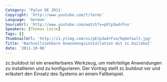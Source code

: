 ```yaml
---
Category: 'PyCon DE 2011'
Copyright: 'http://www.youtube.com/t/terms'
Language: 'German'
SourceUrl: 'http://www.youtube.com/watch?v=pEtp3wdrFso'
Speakers: [Thomas Lotze]
Tags: []
ThumbnailUrl: 'http://i1.ytimg.com/vi/pEtp3wdrFso/hqdefault.jpg'
Title: 'Nachvollziehbare Anwendungsinstallation mit zc.buildout'
date: '2011-10-06'
---
```

zc.buildout ist ein erweiterbares Werkzeug, um mehrteilige Anwendungen zu installieren und zu konfigurieren. Der Vortrag stellt zc.buildout vor und erläutert den Einsatz des Systems an einem Fallbeispiel.